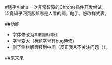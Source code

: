 #瞎乎Xiahu
一次非常智障的Chrome插件开发尝试。  
毕竟知乎网页版那哪是人看的啊。瞎了。怒改样式表。  

##功能
+ 字体修改为`苹果丽黑`/`等线`
+ 字号变大（标题字号有bug待修）
+ 删了侧栏版面移到中间（反正我从不关注问题（（。

##来来来
